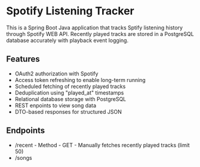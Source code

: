 # Spotify Listening Tracker
This is a Spring Boot Java application that tracks Sptify listening history through Spotify WEB API. Recently played tracks are stored in a PostgreSQL database accurately with playback event logging.

## Features
- OAuth2 authorization with Spotify
- Access token refreshing to enable long-term running
- Scheduled fetching of recently played tracks
- Deduplication using "played_at" timestamps
- Relational database storage with PostgreSQL
- REST enpoints to view song data
- DTO-based responses for structured JSON

## Endpoints
- /recent - Method - GET - Manually fetches recently played tracks (limit 50)
- /songs 
